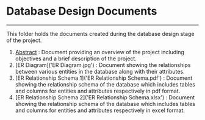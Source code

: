 <h1> Database Design Documents </h1>
<hr>

This folder holds the documents created during the database design stage of the project.  

1. [Abstract](Abstract.pdf) : Document providing an overview of the project including objectives and a brief description of the project.
2. [ER Diagram]('ER Diagram.jpg') : Document showing the relationships between various entities in the database along with their attributes.
3. [ER Relationship Schema 1]('ER Relationship Schema.pdf') : Document showing the relationship schema of the database which includes tables and columns for entities and attributes respectively in pdf format.
4. [ER Relationship Schema 2]('ER Relationship Schema.xlsx') : Document showing the relationship schema of the database which includes tables and columns for entities and attributes respectively in excel format.
